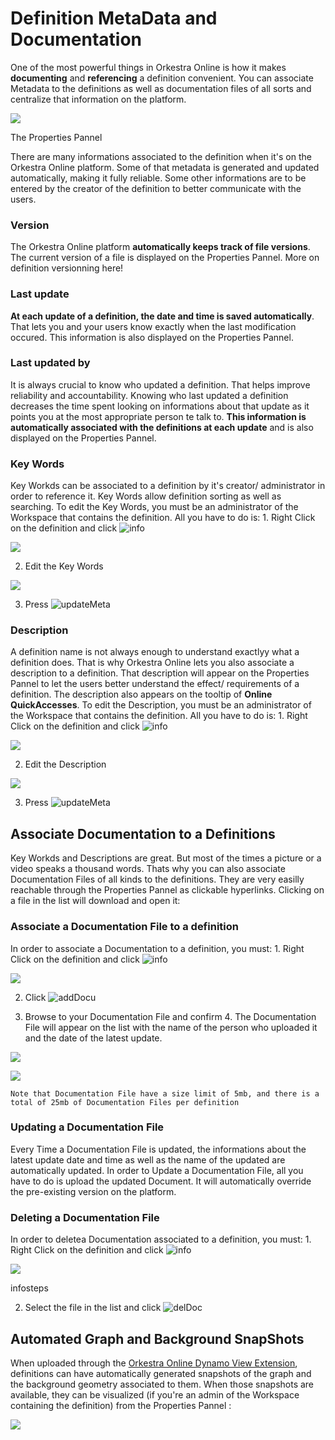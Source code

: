 # Definition MetaData and Documentation

One of the most powerful things in Orkestra Online is how it makes **documenting** and **referencing** a definition convenient. You can associate Metadata to the definitions as well as documentation files of all sorts and centralize that information on the platform.

![](https://datashapes.files.wordpress.com/2020/05/meta-and-doc.gif)

The Properties Pannel

There are many informations associated to the definition when it's on the Orkestra Online platform. Some of that metadata is generated and updated automatically, making it fully reliable. Some other informations are to be entered by the creator of the definition to better communicate with the users.

### Version <a id="version"></a>

The Orkestra Online platform **automatically keeps track of file versions**. The current version of a file is displayed on the Properties Pannel. More on definition versionning here!

### Last update <a id="last-update"></a>

**At each update of a definition, the date and time is saved automatically**. That lets you and your users know exactly when the last modification occured. This information is also displayed on the Properties Pannel.

### Last updated by <a id="last-updated-by"></a>

It is always crucial to know who updated a definition. That helps improve reliability and accountability. Knowing who last updated a definition decreases the time spent looking on informations about that update as it points you at the most appropriate person te talk to. **This information is automatically associated with the definitions at each update** and is also displayed on the Properties Pannel.

### Key Words <a id="key-words"></a>

Key Workds can be associated to a definition by it's creator/ administrator in order to reference it. Key Words allow definition sorting as well as searching. To edit the Key Words, you must be an administrator of the Workspace that contains the definition. All you have to do is: 1. Right Click on the definition and click ![info](https://datashapes.files.wordpress.com/2020/05/fileinfo.png?)

![](https://datashapes.files.wordpress.com/2020/05/fileinfosteps.png)

 2. Edit the Key Words

![](https://datashapes.files.wordpress.com/2020/05/editkeywords.png)

 3. Press ![updateMeta](https://datashapes.files.wordpress.com/2020/05/updatemeta.png?)​

### Description <a id="description"></a>

A definition name is not always enough to understand exactlyy what a definition does. That is why Orkestra Online lets you also associate a description to a definition. That description will appear on the Properties Pannel to let the users better understand the effect/ requirements of a definition. The description also appears on the tooltip of **Online QuickAccesses**. To edit the Description, you must be an administrator of the Workspace that contains the definition. All you have to do is: 1. Right Click on the definition and click ![info](https://datashapes.files.wordpress.com/2020/05/fileinfo.png?)

![](https://datashapes.files.wordpress.com/2020/05/fileinfosteps.png)

 2. Edit the Description

![](https://datashapes.files.wordpress.com/2020/05/editdesc.png)

 3. Press ![updateMeta](https://datashapes.files.wordpress.com/2020/05/updatemeta.png?)​

## Associate Documentation to a Definitions <a id="associate-documentation-to-a-definitions"></a>

Key Workds and Descriptions are great. But most of the times a picture or a video speaks a thousand words. Thats why you can also associate Documentation Files of all kinds to the definitions. They are very easilly reachable through the Properties Pannel as clickable hyperlinks. Clicking on a file in the list will download and open it:

### Associate a Documentation File to a definition <a id="associate-a-documentation-file-to-a-definition"></a>

In order to associate a Documentation to a definition, you must: 1. Right Click on the definition and click ![info](https://datashapes.files.wordpress.com/2020/05/fileinfo.png?)

![](https://datashapes.files.wordpress.com/2020/05/fileinfosteps.png)

 2. Click ![addDocu](https://datashapes.files.wordpress.com/2020/05/adddoc.png?)

 3. Browse to your Documentation File and confirm 4. The Documentation File will appear on the list with the name of the person who uploaded it and the date of the latest update.

![](https://datashapes.files.wordpress.com/2020/05/browsedoc.png)

![](https://datashapes.files.wordpress.com/2020/05/uploadeddoc.png)

```text
Note that Documentation File have a size limit of 5mb, and there is a total of 25mb of Documentation Files per definition
```

### Updating a Documentation File <a id="updating-a-documentation-file"></a>

Every Time a Documentation File is updated, the informations about the latest update date and time as well as the name of the updated are automatically updated. In order to Update a Documentation File, all you have to do is upload the updated Document. It will automatically override the pre-existing version on the platform.

### Deleting a Documentation File <a id="deleting-a-documentation-file"></a>

In order to deletea Documentation associated to a definition, you must: 1. Right Click on the definition and click ![info](https://datashapes.files.wordpress.com/2020/05/fileinfo.png?)

![](https://datashapes.files.wordpress.com/2020/05/fileinfosteps.png)

infosteps

 2. Select the file in the list and click ![delDoc](https://datashapes.files.wordpress.com/2020/05/deldoc.png?)​

## Automated Graph and Background SnapShots <a id="automated-graph-and-background-snapshots"></a>

When uploaded through the [Orkestra Online Dynamo View Extension](https://github.com/MostafaElAyoubi/Orkestra_Online/wiki/Orkestra-Dynamo-View-Extension-:-Uploading-Definitions), definitions can have automatically generated snapshots of the graph and the background geometry associated to them. When those snapshots are available, they can be visualized \(if you're an admin of the Workspace containing the definition\) from the Properties Pannel :

![](https://datashapes.files.wordpress.com/2020/05/snaps.gif)

